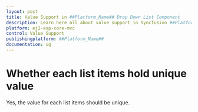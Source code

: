 ```yaml
---
layout: post
title: Value Support in ##Platform_Name## Drop Down List Component
description: Learn here all about value support in Syncfusion ##Platform_Name## Drop Down List component of Syncfusion Essential JS 2 and more.
platform: ej2-asp-core-mvc
control: Value Support
publishingplatform: ##Platform_Name##
documentation: ug
---
```



# Whether each list items hold unique value

Yes, the value for each list items should be unique.